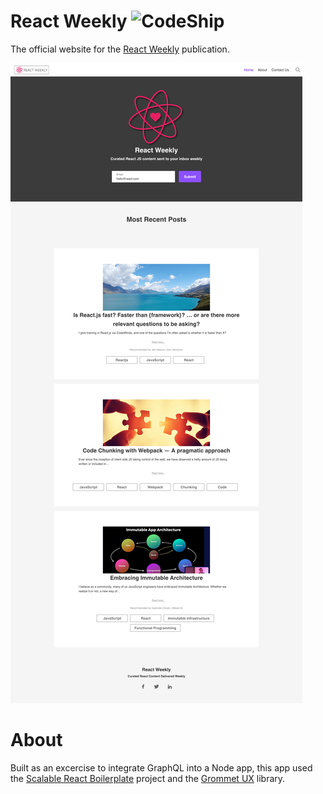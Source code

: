 # React Weekly ![CodeShip](https://codeship.com/projects/6d743cb0-5e65-0134-8545-2e28d2b4319e/status?branch=master)

The official website for the [React Weekly](https://medium.com/react-weekly) publication.

![React Weekly Main Full](https://github.com/RyanCCollins/cdn/blob/master/portfolio-image-gallery-images/react-weekly/mainfull.png?raw=true)

# About
Built as an excercise to integrate GraphQL into a Node app, this app used the [Scalable React Boilerplate](https://github.com/RyanCCollins/scalable-react-boilerplate) project and the [Grommet UX](https://grommet.github.io/) library.
